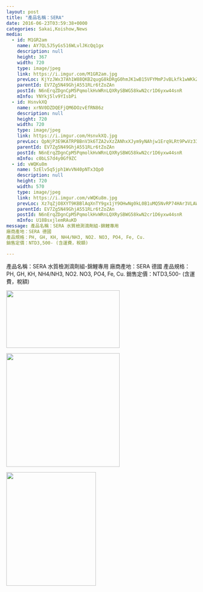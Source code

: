 ```yaml
---
layout: post
title: "產品名稱：SERA" 
date: 2016-06-23T03:59:38+0000 
categories: Sakai,Koishow,News 
media:
  - id: M1GR2am
    name: AY7QL5J5yGs516WLvlJKcQq1gx
    description: null
    height: 367
    width: 720
    type: image/jpeg
    link: https://i.imgur.com/M1GR2am.jpg
    prevLoc: KjYzJWx37Ah1W88QKB2qugG8kDRgG0hmJK1wB15VFYMmPJvBLkfk1wWKkZkOIBG14wRQ09IvVJKgMyXRFJlAQg8r3ASKWOo784gjtErZr8k2pNIlvWZg3GG5uRooME9OpAi4YNKQ7D6PhYAlK77rxvH7ODzAVYZQhRqV3xEEL2fO0r2pN66MhXyvWJXA61IL79DZP1O9UOr1l0m1oMTLy95DKoEOFxYR11n783imQK3WGqgohxgML8WMZ0FZ6RkNm4NR
    parentId: EV7Zg5N49GhjA551RLr6tZoZAn
    postId: N6nErqZDgnCpM5PqmolkHvWRnLQXRySBWG58kwN2cr1D6yxw44snR
    mInfo: YNYkj5lv9YIsbPi
  - id: HsnvkXQ
    name: xrNV0DZDQEFjQM6DOzvEfRN86z
    description: null
    height: 720
    width: 720
    type: image/jpeg
    link: https://i.imgur.com/HsnvkXQ.jpg
    prevLoc: QpNjP3E9KATRPBBnV3k6TZA2vXzZANhxXJym9yNAhjw1Erq9LRt9PwVz33MAhzOrWLG8BLU790X0pz84crKoPpmJ5zh6mLxzLD91HWJgjMlNx4Cqj3qQkJmZhnPDqn7qWGTr4Blmk6P4fYwml8oRwXiDG3032yAwi6pYjgnnzZfE19RnYKKZcDwOWRDKqJF6Y9rgxM4zIWM60LM7X3UEoNYkM2vrSWRl4ELoBXsPl1OKW01GCKjPp79PBli6pGANpG35
    parentId: EV7Zg5N49GhjA551RLr6tZoZAn
    postId: N6nErqZDgnCpM5PqmolkHvWRnLQXRySBWG58kwN2cr1D6yxw44snR
    mInfo: c0bLS7d4y0Gf9ZC
  - id: vWQKu8m
    name: 5zElv5q5jph1WvVN40pNTx3Qp0
    description: null
    height: 720
    width: 570
    type: image/jpeg
    link: https://i.imgur.com/vWQKu8m.jpg
    prevLoc: Xz7qZjO8XYT9KBBlAqXnTY9gx1jY9OHwNg0kL0B1uMQ5NvRP74HAr3VLAWAvILn2mlOQzyIRo7A4P193U3MEQY5pRRT8OVgKqZ35fAqBq7nXKJuY0p2VG77NcAzNk0RRAMigpE5YrAMrcY90l7zoYxijPPPnQgyxUYVJm8ggRxfNMrx6J00wSgv7pGg7PmF1zyvg511pHYGWE5PrrmFmG1ZgWj5XiyNlrnn8rPF3ppLmgjzwUxpVqPQV1AF5E59ZvrxA
    parentId: EV7Zg5N49GhjA551RLr6tZoZAn
    postId: N6nErqZDgnCpM5PqmolkHvWRnLQXRySBWG58kwN2cr1D6yxw44snR
    mInfo: U18BsxjlemRAuKD
message: 產品名稱：SERA 水質檢測滴劑組-錦鯉專用
廠商產地：SERA 德國
產品規格：PH, GH, KH, NH4/NH3, NO2. NO3, PO4, Fe, Cu.
銷售定價：NTD3,500- (含運費，稅額)

---
```


產品名稱：SERA 水質檢測滴劑組-錦鯉專用
廠商產地：SERA 德國
產品規格：PH, GH, KH, NH4/NH3, NO2. NO3, PO4, Fe, Cu.
銷售定價：NTD3,500- (含運費，稅額)


<a href="https://i.imgur.com/M1GR2am.jpg"><img src="https://i.imgur.com/M1GR2am.jpg" height="152" width="300" /></a> 

 
<a href="https://i.imgur.com/HsnvkXQ.jpg"><img src="https://i.imgur.com/HsnvkXQ.jpg" height="300" width="300" /></a> 

 
<a href="https://i.imgur.com/vWQKu8m.jpg"><img src="https://i.imgur.com/vWQKu8m.jpg" height="300" width="237" /></a> 
 
